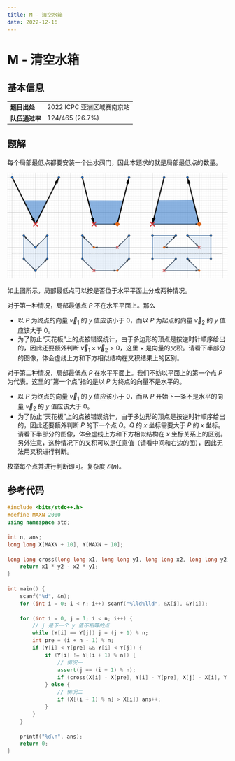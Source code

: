 ```yaml
---
title: M - 清空水箱
date: 2022-12-16
---
```


# M - 清空水箱

## 基本信息

<table>
<tr>
<td><b>题目出处</b></td><td>2022 ICPC 亚洲区域赛南京站</td>
</tr>
<tr>
<td><b>队伍通过率</b></td><td>124/465 (26.7%)</td>
</tr>
</table>

## 题解

每个局部最低点都要安装一个出水阀门，因此本题求的就是局部最低点的数量。

![m-editorial.png](m-editorial.png)

如上图所示，局部最低点可以按是否位于水平平面上分成两种情况。

对于第一种情况，局部最低点 $P$ 不在水平平面上。那么

* 以 $P$ 为终点的向量 $\vec v_1$ 的 $y$ 值应该小于 $0$，而以 $P$ 为起点的向量 $\vec v_2$ 的 $y$ 值应该大于 $0$。
* 为了防止“天花板”上的点被错误统计，由于多边形的顶点是按逆时针顺序给出的，因此还要额外判断 $\vec v_1 \times \vec v_2 > 0$，这里 $\times$ 是向量的叉积。请看下半部分的图像，体会虚线上方和下方相似结构在叉积结果上的区别。

对于第二种情况，局部最低点 $P$ 在水平平面上。我们不妨以平面上的第一个点 $P$ 为代表。这里的“第一个点”指的是以 $P$ 为终点的向量不是水平的。

* 以 $P$ 为终点的向量 $\vec v_1$ 的 $y$ 值应该小于 $0$，而从 $P$ 开始下一条不是水平的向量 $\vec v_2$ 的 $y$ 值应该大于 $0$。
* 为了防止“天花板”上的点被错误统计，由于多边形的顶点是按逆时针顺序给出的，因此还要额外判断 $P$ 的下一个点 $Q$。$Q$ 的 $x$ 坐标需要大于 $P$ 的 $x$ 坐标。请看下半部分的图像，体会虚线上方和下方相似结构在 $x$ 坐标关系上的区别。另外注意，这种情况下的叉积可以是任意值（请看中间和右边的图），因此无法用叉积进行判断。

枚举每个点并进行判断即可。复杂度 $\mathcal{O}(n)$。

## 参考代码

```c++ linenums="1"
#include <bits/stdc++.h>
#define MAXN 2000
using namespace std;

int n, ans;
long long X[MAXN + 10], Y[MAXN + 10];

long long cross(long long x1, long long y1, long long x2, long long y2) {
    return x1 * y2 - x2 * y1;
}

int main() {
    scanf("%d", &n);
    for (int i = 0; i < n; i++) scanf("%lld%lld", &X[i], &Y[i]);

    for (int i = 0, j = 1; i < n; i++) {
        // j 是下一个 y 值不相等的点
        while (Y[i] == Y[j]) j = (j + 1) % n;
        int pre = (i + n - 1) % n;
        if (Y[i] < Y[pre] && Y[i] < Y[j]) {
            if (Y[i] != Y[(i + 1) % n]) {
                // 情况一
                assert(j == (i + 1) % n);
                if (cross(X[i] - X[pre], Y[i] - Y[pre], X[j] - X[i], Y[j] - Y[i]) > 0) ans++;
            } else {
                // 情况二
                if (X[(i + 1) % n] > X[i]) ans++;
            }
        }
    }

    printf("%d\n", ans);
    return 0;
}
```
